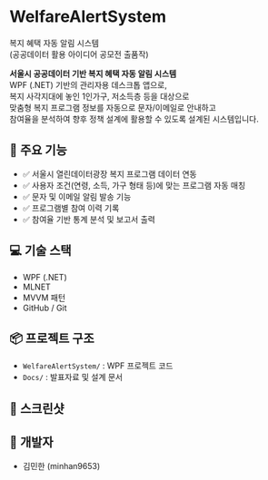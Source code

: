 # WelfareAlertSystem

복지 혜택 자동 알림 시스템  
(공공데이터 활용 아이디어 공모전 출품작)

**서울시 공공데이터 기반 복지 혜택 자동 알림 시스템**  
WPF (.NET) 기반의 관리자용 데스크톱 앱으로,  
복지 사각지대에 놓인 1인가구, 저소득층 등을 대상으로  
맞춤형 복지 프로그램 정보를 자동으로 문자/이메일로 안내하고  
참여율을 분석하여 향후 정책 설계에 활용할 수 있도록 설계된 시스템입니다.


## 🧩 주요 기능
- ✅ 서울시 열린데이터광장 복지 프로그램 데이터 연동
- ✅ 사용자 조건(연령, 소득, 가구 형태 등)에 맞는 프로그램 자동 매칭
- ✅ 문자 및 이메일 알림 발송 기능
- ✅ 프로그램별 참여 이력 기록
- ✅ 참여율 기반 통계 분석 및 보고서 출력

## 💻 기술 스택
- WPF (.NET)
- MLNET
- MVVM 패턴
- GitHub / Git

## 📦 프로젝트 구조
- `WelfareAlertSystem/` : WPF 프로젝트 코드
- `Docs/` : 발표자료 및 설계 문서

## 📸 스크린샷
> 

## 👤 개발자
- 김민한 (minhan9653)

